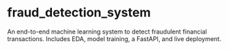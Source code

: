# fraud_detection_system
An end-to-end machine learning system to detect fraudulent financial transactions. Includes EDA, model training, a FastAPI, and live deployment.
